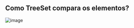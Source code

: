 ## Como TreeSet compara os elementos?
![image](https://raw.githubusercontent.com/devjleonardo/assets/main/Generics-Set-Map-java/08_Como%20TreeSet%20compara%20os%20elementos/Principais%20implementa%C3%A7%C3%B5es.png)
